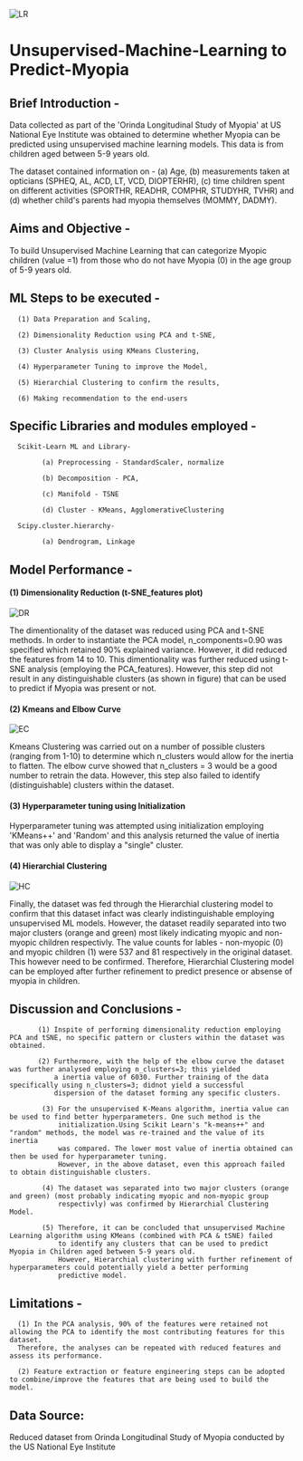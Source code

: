 ![LR](https://github.com/fbrowther/Unsupervised-Machine-Learning---Predicting-Myopia/blob/main/Images/d076583b-ecf3-478c-b97e-adcd080985da.jpeg)

# Unsupervised-Machine-Learning to Predict-Myopia

## Brief Introduction - 
Data collected as part of the 'Orinda Longitudinal Study of Myopia' at US National Eye Institute was obtained to determine whether Myopia can be predicted using unsupervised machine learning models. This data is from children aged between 5-9 years old. 

The dataset contained information on -
            (a) Age, 
            (b) measurements taken at opticians (SPHEQ, AL,	ACD,	LT, VCD, DIOPTERHR), 
            (c) time children spent on different activities (SPORTHR, READHR, COMPHR, STUDYHR, TVHR) and 
            (d) whether child's parents had myopia themselves (MOMMY, DADMY).	

## Aims and Objective -
To build Unsupervised Machine Learning that can categorize Myopic children (value =1) from those who do not have Myopia (0) in the age group of 5-9 years old.

## ML Steps to be executed -

      (1) Data Preparation and Scaling,
      
      (2) Dimensionality Reduction using PCA and t-SNE,
      
      (3) Cluster Analysis using KMeans Clustering,
      
      (4) Hyperparameter Tuning to improve the Model,
      
      (5) Hierarchial Clustering to confirm the results,
      
      (6) Making recommendation to the end-users
      
## Specific Libraries and modules employed -
      
      Scikit-Learn ML and Library-
      
            (a) Preprocessing - StandardScaler, normalize
  
            (b) Decomposition - PCA, 
  
            (c) Manifold - TSNE
  
            (d) Cluster - KMeans, AgglomerativeClustering
  
      Scipy.cluster.hierarchy-
      
            (a) Dendrogram, Linkage
            
## Model Performance -

#### (1) Dimensionality Reduction (t-SNE_features plot)

![DR](https://github.com/fbrowther/Unsupervised-Machine-Learning---Predicting-Myopia/blob/main/Images/tSNE.png)

The dimentionality of the dataset was reduced using PCA and t-SNE methods. In order to instantiate the PCA model, n_components=0.90 was specified which retained 90% explained variance. However, it did reduced the features from 14 to 10. This dimentionality was further reduced using t-SNE analysis (employing the PCA_features). However, this step did not result in any distinguishable clusters (as shown in figure) that can be used to predict if Myopia was present or not.

#### (2) Kmeans and Elbow Curve 

![EC](https://github.com/fbrowther/Unsupervised-Machine-Learning---Predicting-Myopia/blob/main/Images/Elbow.png)

Kmeans Clustering was carried out on a number of possible clusters (ranging from 1-10) to determine which n_clusters would allow for the inertia to flatten. The elbow curve showed that n_clusters = 3 would be a good number to retrain the data. However, this step also failed to identify (distinguishable) clusters within the dataset.

#### (3) Hyperparameter tuning using Initialization
Hyperparameter tuning was attempted using initialization employing 'KMeans++' and 'Random' and this analysis returned the value of inertia that was only able to display a "single" cluster.

#### (4) Hierarchial Clustering 

![HC](https://github.com/fbrowther/Unsupervised-Machine-Learning---Predicting-Myopia/blob/main/Images/HClustering.png)

Finally, the dataset was fed through the Hierarchial clustering model to confirm that this dataset infact was clearly indistinguishable employing unsupervised ML models. However, the dataset readily separated into two major clusters (orange and green) most likely indicating myopic and non-myopic children respectivly. The value counts for lables - non-myopic (0)  and myopic children (1) were 537 and 81 respectively in the original dataset. This however need to be confirmed. 
Therefore, Hierarchial Clustering model can be employed after further refinement to predict presence or absense of myopia in children. 


## Discussion and Conclusions -

           (1) Inspite of performing dimensionality reduction employing PCA and tSNE, no specific pattern or clusters within the dataset was obtained. 

           (2) Furthermore, with the help of the elbow curve the dataset was further analysed employing n_clusters=3; this yielded 
               a inertia value of 6030. Further training of the data specifically using n_clusters=3; didnot yield a successful 
               dispersion of the dataset forming any specific clusters.

            (3) For the unsupervised K-Means algorithm, inertia value can be used to find better hyperparameters. One such method is the 
                initialization.Using Scikit Learn's "k-means++" and "random" methods, the model was re-trained and the value of its inertia 
                was compared. The lower most value of inertia obtained can then be used for hyperparameter tuning. 
                However, in the above dataset, even this approach failed to obtain distinguishable clusters. 

            (4) The dataset was separated into two major clusters (orange and green) (most probably indicating myopic and non-myopic group 
                respectivly) was confirmed by Hierarchial Clustering Model.

            (5) Therefore, it can be concluded that unsupervised Machine Learning algorithm using KMeans (combined with PCA & tSNE) failed 
                to identify any clusters that can be used to predict Myopia in Children aged between 5-9 years old. 
                However, Hierarchial clustering with further refinement of hyperparameters could potentially yield a better performing 
                predictive model.


## Limitations - 

      (1) In the PCA analysis, 90% of the features were retained not allowing the PCA to identify the most contributing features for this dataset. 
      Therefore, the analyses can be repeated with reduced features and assess its performance.
      
      (2) Feature extraction or feature engineering steps can be adopted to combine/improve the features that are being used to build the model.
          

## Data Source: 
Reduced dataset from Orinda Longitudinal Study of Myopia conducted by the US National Eye Institute

